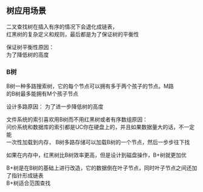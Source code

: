 ## 树应用场景
二叉查找树在插入有序的情况下会退化成链表，  
红黑树的复杂定义和规则，最后都是为了保证树的平衡性  

保证树平衡性原因：  
为了降低树的高度  


### B树
B树一种多路搜索树，它的每个节点可以拥有多于两个孩子的节点。M路  
的B树最多能拥有M个孩子节点  

设计多路原因： 为了进一步降低树的高度  

文件系统的索引喜欢用B树而不用红黑树或者有序数组原因：  
问价系统和数据库的索引都是UC你在硬盘上的，并且如果数据量大的话，不一定能  
一次性加载到内存， B树多路存储可以加载B树的一个节点，然后一步步往下找  

如果在内存中，红黑树比B树效率更高，但是设计到磁盘操作，B+树就更加优

B+树是在B树的基础上进行改造，它的数据倒在叶子节点，同时叶子节点之间还加了指针形成链表  
B+树适合范围查找  
